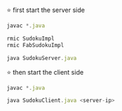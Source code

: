 ⭐ first start the server side

```js
javac *.java 
```

```js
rmic SudokuImpl    
rmic FabSudokuImpl
```

```js
java SudokuServer.java 
```

⭐ then  start the client side
```js
javac *.java 
```
```js
java SudokuClient.java <server-ip>
```
